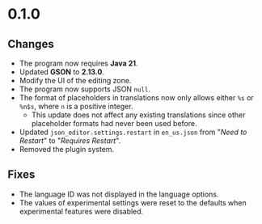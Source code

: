 # 0.1.0
## Changes
- The program now requires **Java 21**.
- Updated **GSON** to **2.13.0**.
- Modify the UI of the editing zone.
- The program now supports JSON `null`.
- The format of placeholders in translations now only allows either `%s` or `%n$s`, where `n` is a positive integer.
    - This update does not affect any existing translations since other placeholder formats had never been used before.
- Updated `json_editor.settings.restart` in `en_us.json` from "*Need to Restart*" to "*Requires Restart*".
- Removed the plugin system.

## Fixes
- The language ID was not displayed in the language options.
- The values of experimental settings were reset to the defaults when experimental features were disabled.
